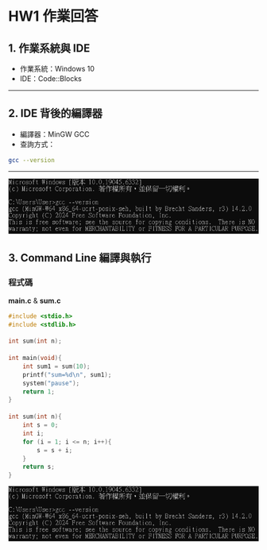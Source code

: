 # HW1 作業回答

## 1. 作業系統與 IDE
- 作業系統：Windows 10  
- IDE：Code::Blocks  

---

## 2. IDE 背後的編譯器
- 編譯器：MinGW GCC  
- 查詢方式：  
```bash
gcc --version
```
---
![第一題跟第二題](Q1andQ2.png)
## 3. Command Line 編譯與執行

### 程式碼
**main.c** & **sum.c**
```c
#include <stdio.h>
#include <stdlib.h>

int sum(int n);

int main(void){
    int sum1 = sum(10);
    printf("sum=%d\n", sum1);
    system("pause");
    return 1;
}

int sum(int n){
    int s = 0;
    int i;
    for (i = 1; i <= n; i++){
        s = s + i;
    }
    return s;
}
```
![第一題跟第二題](Q1andQ2.png)
